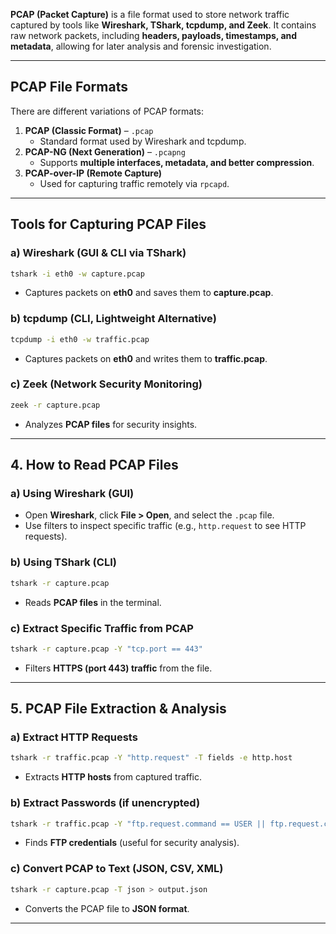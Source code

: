 **PCAP (Packet Capture)** is a file format used to store network traffic captured by tools like **Wireshark, TShark, tcpdump, and Zeek**. It contains raw network packets, including **headers, payloads, timestamps, and metadata**, allowing for later analysis and forensic investigation.

---
## **PCAP File Formats**
There are different variations of PCAP formats:
1. **PCAP (Classic Format)** – `.pcap`
    - Standard format used by Wireshark and tcpdump.
2. **PCAP-NG (Next Generation)** – `.pcapng`
    - Supports **multiple interfaces, metadata, and better compression**.
3. **PCAP-over-IP (Remote Capture)**
    - Used for capturing traffic remotely via `rpcapd`.
---
## **Tools for Capturing PCAP Files**
### **a) Wireshark (GUI & CLI via TShark)**
```sh
tshark -i eth0 -w capture.pcap
```
- Captures packets on **eth0** and saves them to **capture.pcap**.
### **b) tcpdump (CLI, Lightweight Alternative)**
```sh
tcpdump -i eth0 -w traffic.pcap
```
- Captures packets on **eth0** and writes them to **traffic.pcap**.
### **c) Zeek (Network Security Monitoring)**
```sh
zeek -r capture.pcap
```
- Analyzes **PCAP files** for security insights.
---
## **4. How to Read PCAP Files**
### **a) Using Wireshark (GUI)**
- Open **Wireshark**, click **File > Open**, and select the `.pcap` file.
- Use filters to inspect specific traffic (e.g., `http.request` to see HTTP requests).
### **b) Using TShark (CLI)**
```sh
tshark -r capture.pcap
```
- Reads **PCAP files** in the terminal.
### **c) Extract Specific Traffic from PCAP**
```sh
tshark -r capture.pcap -Y "tcp.port == 443"
```
- Filters **HTTPS (port 443) traffic** from the file.
---
## **5. PCAP File Extraction & Analysis**
### **a) Extract HTTP Requests**

```sh
tshark -r traffic.pcap -Y "http.request" -T fields -e http.host
```
- Extracts **HTTP hosts** from captured traffic.
### **b) Extract Passwords (if unencrypted)**
```sh
tshark -r traffic.pcap -Y "ftp.request.command == USER || ftp.request.command == PASS"
```
- Finds **FTP credentials** (useful for security analysis).
### **c) Convert PCAP to Text (JSON, CSV, XML)**
```sh
tshark -r capture.pcap -T json > output.json
```
- Converts the PCAP file to **JSON format**.
---